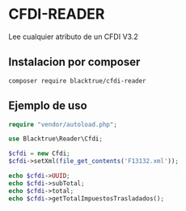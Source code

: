 
# CFDI-READER  

Lee cualquier atributo de un CFDI V3.2

## Instalacion por composer

```
composer require blacktrue/cfdi-reader
```

## Ejemplo de uso

```php
require "vendor/autoload.php";

use Blacktrue\Reader\Cfdi;

$cfdi = new Cfdi;
$cfdi->setXml(file_get_contents('F13132.xml'));

echo $cfdi->UUID;
echo $cfdi->subTotal;
echo $cfdi->total;
echo $cfdi->getTotalImpuestosTrasladados();
```